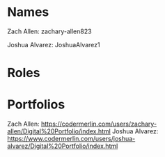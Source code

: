 # Names
Zach Allen: zachary-allen823

Joshua Alvarez: JoshuaAlvarez1
# Roles


# Portfolios
Zach Allen: https://codermerlin.com/users/zachary-allen/Digital%20Portfolio/index.html
Joshua Alvarez: https://www.codermerlin.com/users/joshua-alvarez/Digital%20Portfolio/index.html
